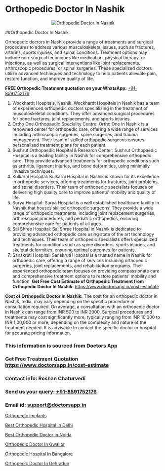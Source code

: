 # Orthopedic Doctor In Nashik

<p align="center">
  <a href="https://doctorsapp.in">
    <img src="https://i.ibb.co/tqM3hNg/sqdqdqsddsa.png" alt="Orthopedic Doctor In Nashik">
  </a>
</p>
##Orthopedic Doctor In Nashik

Orthopedic doctors in Nashik provide a range of treatments and surgical procedures to address various musculoskeletal issues, such as fractures, arthritis, sports injuries, and spinal conditions. Treatment options may include non-surgical techniques like medication, physical therapy, or injections, as well as surgical interventions like joint replacements, arthroscopic procedures, or spinal surgeries. These specialized doctors utilize advanced techniques and technology to help patients alleviate pain, restore function, and improve quality of life.

**FREE Orthopedic Treatment quotation on your WhatsApp:**  [+91-8591752176](https://api.whatsapp.com/send?phone=8591752176)

1) Wockhardt Hospitals, Nashik: Wockhardt Hospitals in Nashik has a team of experienced orthopedic doctors specializing in the treatment of musculoskeletal conditions. They offer advanced surgical procedures for bone fractures, joint replacements, and sports injuries.
2) Ortho One Orthopaedic Speciality Centre: Ortho One in Nashik is a renowned center for orthopedic care, offering a wide range of services including arthroscopic surgeries, spine surgeries, and trauma management. Their team of skilled orthopedic surgeons ensures personalized treatment plans for each patient.
3) Sushrut Orthopaedic Hospital & Research Center: Sushrut Orthopaedic Hospital is a leading facility in Nashik for comprehensive orthopedic care. They provide advanced treatments for orthopedic conditions such as arthritis, ligament injuries, and bone deformities, using minimally invasive techniques.
4) Kulkarni Hospital: Kulkarni Hospital in Nashik is known for its excellence in orthopedic services, offering treatments for fractures, joint problems, and spinal disorders. Their team of orthopedic specialists focuses on delivering high quality care to improve patients' mobility and quality of life.
5) Surya Hospital: Surya Hospital is a well established healthcare facility in Nashik that houses skilled orthopedic surgeons. They provide a wide range of orthopedic treatments, including joint replacement surgeries, arthroscopic procedures, and pediatric orthopedics, ensuring comprehensive care for patients of all ages.
6) Sai Shree Hospital: Sai Shree Hospital in Nashik is dedicated to providing advanced orthopedic care using state of the art technology and techniques. Their team of orthopedic specialists offers specialized treatments for conditions such as spine disorders, sports injuries, and skeletal deformities, ensuring optimal outcomes for patients.
7) Sanskruti Hospital: Sanskruti Hospital is a trusted name in Nashik for orthopedic care, offering a range of services including orthopedic surgeries, joint replacements, and rehabilitation programs. Their experienced orthopedic team focuses on providing compassionate care and comprehensive treatment options to restore patients' mobility and function.
**Get Free Cost Estimate of Orthopedic Treatment from Orthopedic Doctor In Nashik:** https://www.doctorsapp.in/cost-estimate

**Cost of Orthopedic Doctor In Nashik:**
The cost for an orthopedic doctor in Nashik, India, may vary depending on the specific procedure or consultation required. On average, a consultation with an orthopedic doctor in Nashik can range from INR 500 to INR 2000. Surgical procedures and treatments may cost significantly more, typically ranging from INR 10,000 to INR 1,00,000 or more, depending on the complexity and nature of the treatment needed. It is advisable to contact the specific doctor or hospital for accurate pricing information.

### This information is sourced from Doctors App 
### Get Free Treatment Quotation https://www.doctorsapp.in/cost-estimate
### Contact info: Roshan Chaturvedi 
### Send us your query: [+91-8591752176](https://api.whatsapp.com/send?phone=8591752176) 
### Email id: support@doctorsapp.in

[Orthopedic Implants](https://www.linkedin.com/pulse/orthopedic-implants-doctorsappin-t033c?trackingId=cR9OoPxKoGzoXDNhC5WJIA%3D%3D&lipi=urn%3Ali%3Apage%3Ad_flagship3_company_admin%3BcTUR6naWQkWjeA%2BR15noZQ%3D%3D)

[Best Orthopedic Hospital In Delhi](https://www.linkedin.com/pulse/best-orthopedic-hospital-delhi-doctorsapp-khulna-0lk6e?trackingId=QBgSSSgIaMyKd17hrJEFKA%3D%3D&lipi=urn%3Ali%3Apage%3Ad_flagship3_company_admin%3BEfzsr1%2BmQ6eR1XkJR7MU1A%3D%3D)

[Best Orthopedic Doctor In Noida](https://medium.com/@vimalrana22/best-orthopedic-doctor-in-noida-5fe7448c5c3c)

[Orthopedic Doctor In Gwalior](https://medium.com/@vimalrana22/orthopedic-doctor-in-gwalior-db56315fa585)

[Orthopedic Hospital In Bangalore](https://justacademyin.github.io/justacademy/orthopedic-hospital-in-bangalore)

[Orthopedic Doctor In Dehradun](https://justacademyin.github.io/justacademy/orthopedic-doctor-in-dehradun)

